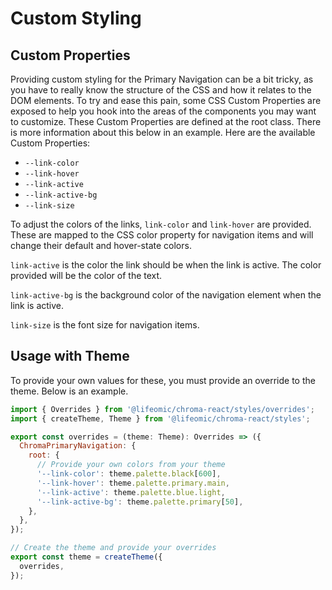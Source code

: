 # Custom Styling

## Custom Properties

Providing custom styling for the Primary Navigation can be a bit tricky, as you
have to really know the structure of the CSS and how it relates to the DOM
elements. To try and ease this pain, some CSS Custom Properties are exposed to
help you hook into the areas of the components you may want to customize. These
Custom Properties are defined at the root class. There is more information about
this below in an example. Here are the available Custom Properties:

- `--link-color`
- `--link-hover`
- `--link-active`
- `--link-active-bg`
- `--link-size`

To adjust the colors of the links, `link-color` and `link-hover` are provided.
These are mapped to the CSS color property for navigation items and will change
their default and hover-state colors.

`link-active` is the color the link should be when the link is active. The color
provided will be the color of the text.

`link-active-bg` is the background color of the navigation element when the link
is active.

`link-size` is the font size for navigation items.

## Usage with Theme

To provide your own values for these, you must provide an override to the theme.
Below is an example.

```jsx
import { Overrides } from '@lifeomic/chroma-react/styles/overrides';
import { createTheme, Theme } from '@lifeomic/chroma-react/styles';

export const overrides = (theme: Theme): Overrides => ({
  ChromaPrimaryNavigation: {
    root: {
      // Provide your own colors from your theme
      '--link-color': theme.palette.black[600],
      '--link-hover': theme.palette.primary.main,
      '--link-active': theme.palette.blue.light,
      '--link-active-bg': theme.palette.primary[50],
    },
  },
});

// Create the theme and provide your overrides
export const theme = createTheme({
  overrides,
});
```
